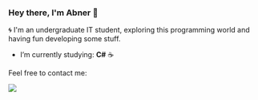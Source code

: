 ### Hey there, I'm Abner 👋

:cyclone: I'm an undergraduate IT student, exploring this programming world and having fun developing some stuff. <br>

- I’m currently studying:  <strong>C#</strong> :coffee: 

Feel free to contact me:

<a href="https://www.linkedin.com/in/abner-neves/"> <img src="https://img.icons8.com/fluent/30/000000/linkedin-2.png"/></a>
